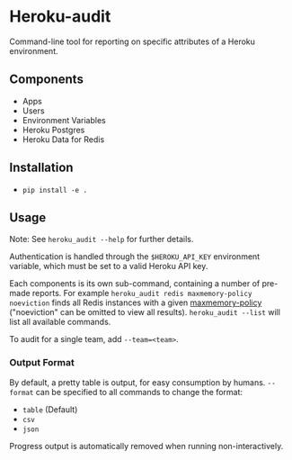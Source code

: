 # Heroku-audit

Command-line tool for reporting on specific attributes of a Heroku environment.

## Components

- Apps
- Users
- Environment Variables
- Heroku Postgres
- Heroku Data for Redis

## Installation

- `pip install -e .`

## Usage

Note: See `heroku_audit --help` for further details.

Authentication is handled through the `$HEROKU_API_KEY` environment variable, which must be set to a valid Heroku API key.

Each components is its own sub-command, containing a number of pre-made reports. For example `heroku_audit redis maxmemory-policy noeviction` finds all Redis instances with a given [maxmemory-policy](https://devcenter.heroku.com/articles/heroku-redis#maxmemory-policy) ("noeviction" can be omitted to view all results). `heroku_audit --list` will list all available commands.

To audit for a single team, add `--team=<team>`.

### Output Format

By default, a pretty table is output, for easy consumption by humans. `--format` can be specified to all commands to change the format:

- `table` (Default)
- `csv`
- `json`

Progress output is automatically removed when running non-interactively.

